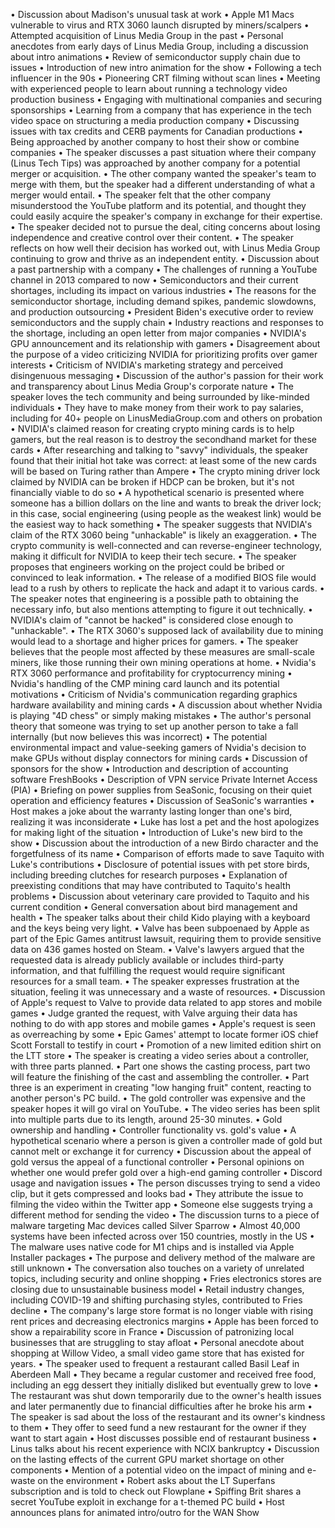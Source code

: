 • Discussion about Madison's unusual task at work
• Apple M1 Macs vulnerable to virus and RTX 3060 launch disrupted by miners/scalpers
• Attempted acquisition of Linus Media Group in the past
• Personal anecdotes from early days of Linus Media Group, including a discussion about intro animations
• Review of semiconductor supply chain due to issues
• Introduction of new intro animation for the show
• Following a tech influencer in the 90s
• Pioneering CRT filming without scan lines
• Meeting with experienced people to learn about running a technology video production business
• Engaging with multinational companies and securing sponsorships
• Learning from a company that has experience in the tech video space on structuring a media production company
• Discussing issues with tax credits and CERB payments for Canadian productions
• Being approached by another company to host their show or combine companies
• The speaker discusses a past situation where their company (Linus Tech Tips) was approached by another company for a potential merger or acquisition.
• The other company wanted the speaker's team to merge with them, but the speaker had a different understanding of what a merger would entail.
• The speaker felt that the other company misunderstood the YouTube platform and its potential, and thought they could easily acquire the speaker's company in exchange for their expertise.
• The speaker decided not to pursue the deal, citing concerns about losing independence and creative control over their content.
• The speaker reflects on how well their decision has worked out, with Linus Media Group continuing to grow and thrive as an independent entity.
• Discussion about a past partnership with a company
• The challenges of running a YouTube channel in 2013 compared to now
• Semiconductors and their current shortages, including its impact on various industries
• The reasons for the semiconductor shortage, including demand spikes, pandemic slowdowns, and production outsourcing
• President Biden's executive order to review semiconductors and the supply chain
• Industry reactions and responses to the shortage, including an open letter from major companies
• NVIDIA's GPU announcement and its relationship with gamers
• Disagreement about the purpose of a video criticizing NVIDIA for prioritizing profits over gamer interests
• Criticism of NVIDIA's marketing strategy and perceived disingenuous messaging
• Discussion of the author's passion for their work and transparency about Linus Media Group's corporate nature
• The speaker loves the tech community and being surrounded by like-minded individuals
• They have to make money from their work to pay salaries, including for 40+ people on LinusMediaGroup.com and others on probation
• NVIDIA's claimed reason for creating crypto mining cards is to help gamers, but the real reason is to destroy the secondhand market for these cards
• After researching and talking to "savvy" individuals, the speaker found that their initial hot take was correct: at least some of the new cards will be based on Turing rather than Ampere
• The crypto mining driver lock claimed by NVIDIA can be broken if HDCP can be broken, but it's not financially viable to do so
• A hypothetical scenario is presented where someone has a billion dollars on the line and wants to break the driver lock; in this case, social engineering (using people as the weakest link) would be the easiest way to hack something
• The speaker suggests that NVIDIA's claim of the RTX 3060 being "unhackable" is likely an exaggeration.
• The crypto community is well-connected and can reverse-engineer technology, making it difficult for NVIDIA to keep their tech secure.
• The speaker proposes that engineers working on the project could be bribed or convinced to leak information.
• The release of a modified BIOS file would lead to a rush by others to replicate the hack and adapt it to various cards.
• The speaker notes that engineering is a possible path to obtaining the necessary info, but also mentions attempting to figure it out technically.
• NVIDIA's claim of "cannot be hacked" is considered close enough to "unhackable".
• The RTX 3060's supposed lack of availability due to mining would lead to a shortage and higher prices for gamers.
• The speaker believes that the people most affected by these measures are small-scale miners, like those running their own mining operations at home.
• Nvidia's RTX 3060 performance and profitability for cryptocurrency mining
• Nvidia's handling of the CMP mining card launch and its potential motivations
• Criticism of Nvidia's communication regarding graphics hardware availability and mining cards
• A discussion about whether Nvidia is playing "4D chess" or simply making mistakes
• The author's personal theory that someone was trying to set up another person to take a fall internally (but now believes this was incorrect)
• The potential environmental impact and value-seeking gamers of Nvidia's decision to make GPUs without display connectors for mining cards
• Discussion of sponsors for the show
• Introduction and description of accounting software FreshBooks
• Description of VPN service Private Internet Access (PIA)
• Briefing on power supplies from SeaSonic, focusing on their quiet operation and efficiency features
• Discussion of SeaSonic's warranties
• Host makes a joke about the warranty lasting longer than one's bird, realizing it was inconsiderate
• Luke has lost a pet and the host apologizes for making light of the situation
• Introduction of Luke's new bird to the show
• Discussion about the introduction of a new Birdo character and the forgetfulness of its name
• Comparison of efforts made to save Taquito with Luke's contributions
• Disclosure of potential issues with pet store birds, including breeding clutches for research purposes
• Explanation of preexisting conditions that may have contributed to Taquito's health problems
• Discussion about veterinary care provided to Taquito and his current condition
• General conversation about bird management and health
• The speaker talks about their child Kido playing with a keyboard and the keys being very light.
• Valve has been subpoenaed by Apple as part of the Epic Games antitrust lawsuit, requiring them to provide sensitive data on 436 games hosted on Steam.
• Valve's lawyers argued that the requested data is already publicly available or includes third-party information, and that fulfilling the request would require significant resources for a small team.
• The speaker expresses frustration at the situation, feeling it was unnecessary and a waste of resources.
• Discussion of Apple's request to Valve to provide data related to app stores and mobile games
• Judge granted the request, with Valve arguing their data has nothing to do with app stores and mobile games
• Apple's request is seen as overreaching by some
• Epic Games' attempt to locate former iOS chief Scott Forstall to testify in court
• Promotion of a new limited edition shirt on the LTT store
• The speaker is creating a video series about a controller, with three parts planned.
• Part one shows the casting process, part two will feature the finishing of the cast and assembling the controller.
• Part three is an experiment in creating "low hanging fruit" content, reacting to another person's PC build.
• The gold controller was expensive and the speaker hopes it will go viral on YouTube.
• The video series has been split into multiple parts due to its length, around 25-30 minutes.
• Gold ownership and handling
• Controller functionality vs. gold's value
• A hypothetical scenario where a person is given a controller made of gold but cannot melt or exchange it for currency
• Discussion about the appeal of gold versus the appeal of a functional controller
• Personal opinions on whether one would prefer gold over a high-end gaming controller
• Discord usage and navigation issues
• The person discusses trying to send a video clip, but it gets compressed and looks bad
• They attribute the issue to filming the video within the Twitter app
• Someone else suggests trying a different method for sending the video
• The discussion turns to a piece of malware targeting Mac devices called Silver Sparrow
• Almost 40,000 systems have been infected across over 150 countries, mostly in the US
• The malware uses native code for M1 chips and is installed via Apple Installer packages
• The purpose and delivery method of the malware are still unknown
• The conversation also touches on a variety of unrelated topics, including security and online shopping
• Fries electronics stores are closing due to unsustainable business model
• Retail industry changes, including COVID-19 and shifting purchasing styles, contributed to Fries decline
• The company's large store format is no longer viable with rising rent prices and decreasing electronics margins
• Apple has been forced to show a repairability score in France
• Discussion of patronizing local businesses that are struggling to stay afloat
• Personal anecdote about shopping at Willow Video, a small video game store that has existed for years.
• The speaker used to frequent a restaurant called Basil Leaf in Aberdeen Mall
• They became a regular customer and received free food, including an egg dessert they initially disliked but eventually grew to love
• The restaurant was shut down temporarily due to the owner's health issues and later permanently due to financial difficulties after he broke his arm
• The speaker is sad about the loss of the restaurant and its owner's kindness to them
• They offer to seed fund a new restaurant for the owner if they want to start again
• Host discusses possible end of restaurant business
• Linus talks about his recent experience with NCIX bankruptcy
• Discussion on the lasting effects of the current GPU market shortage on other components
• Mention of a potential video on the impact of mining and e-waste on the environment
• Robert asks about the LT Superfans subscription and is told to check out Flowplane
• Spiffing Brit shares a secret YouTube exploit in exchange for a t-themed PC build
• Host announces plans for animated intro/outro for the WAN Show
